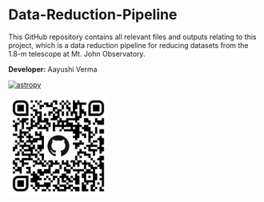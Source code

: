 # Data-Reduction-Pipeline

This GitHub repository contains all relevant files and outputs relating to this project, which is a data reduction pipeline for reducing datasets from the 1.8-m telescope at Mt. John Observatory.

**Developer:** Aayushi Verma 

[![astropy](http://img.shields.io/badge/powered%20by-AstroPy-orange.svg?style=flat)](http://www.astropy.org/)

<img src="drp_qr_code.png" alt="drawing" width="200"/>

<!-- ![QR Code to this repository](https://github.com/awesomecosmos/NEOExchange-Observations-Planner/blob/main/obs_planner_qr_code.png?raw=true =20x) -->
